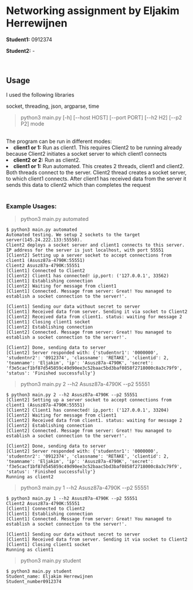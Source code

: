 <h1>Networking assignment by Eljakim Herrewijnen</h1>
<p>
<b>Student1:</b> 0912374

<b>Student2:</b> -

</p>
</br>
<h2>Usage</h2>
I used the following libraries

socket, threading, json, argparse, time

> python3 main.py [-h] [--host HOST] [--port PORT] [--h2 H2] [--p2 P2] mode

</br>
The program can be run in different modes:
<li><b>client1 or 1:</b> Run as client1. This requires Client2 to be running already because Client2 initiates a socket server to which client1 connects</li>
<li><b>client2 or 2:</b> Run as client2. </li>
<li><b>client1 or 1:</b> Run automated. This creates 2 threads, client1 and client2. Both threads connect to the server. Client2 thread creates a socket server, to which client1 connects. After client1 has received data from the server it sends this data to client2 which than completes the request</li>

</br>
<h3>Example Usages: </h3>

> python3 main.py automated

```shell
$ python3 main.py automated
Automated testing. We setup 2 sockets to the target server(145.24.222.133:55550).
Client2 deploys a socket server and client1 connects to this server.
IP address for the server is just localhost, with port 55551
[Client2] Setting up a server socket to accept connections from client1 (Asusz87a-4790K:55551)
Client2 Asusz87a-4790K:55551
[Client1] Connected to Client2
[Client2] Client1 has connected! ip,port: ('127.0.0.1', 33562)
[Client1] Establishing connection
[Client2] Waiting for message from client1
[Client1] Connected. Message from server: Great! You managed to establish a socket connection to the server!'.

[Client1] Sending our data without secret to server
[Client1] Received data from server. Sending it via socket to Client2
[Client2] Received data from client1. status: waiting for message 2
[Client1] Closing client1 socket
[Client2] Establishing connection
[Client2] Connected. Message from server: Great! You managed to establish a socket connection to the server!'.

[Client2] Done, sending data to server
[Client2] Server responded with: {'studentnr1': '0000000', 'studentnr2': '0912374', 'classname': 'RETAKE', 'clientid': 2, 'teamname': 'Eljakim', 'ip': 'Asusz87a-4790K', 'secret': 'f3e5cacf1bf87d545859c49d90ee3c52baac5bd3baf0858f2718000c8a3c79f9', 'status': 'Finished successfully'}

```

> python3 main.py 2 --h2 Asusz87a-4790K --p2 55551  

```shell
$ python3 main.py 2 --h2 Asusz87a-4790K --p2 55551  
[Client2] Setting up a server socket to accept connections from client1 (Asusz87a-4790K:55551)
[Client2] Client1 has connected! ip,port: ('127.0.0.1', 33204)
[Client2] Waiting for message from client1
[Client2] Received data from client1. status: waiting for message 2
[Client2] Establishing connection
[Client2] Connected. Message from server: Great! You managed to establish a socket connection to the server!'.

[Client2] Done, sending data to server
[Client2] Server responded with: {'studentnr1': '0000000', 'studentnr2': '0912374', 'classname': 'RETAKE', 'clientid': 2, 'teamname': 'Eljakim', 'ip': 'Asusz87a-4790K', 'secret': 'f3e5cacf1bf87d545859c49d90ee3c52baac5bd3baf0858f2718000c8a3c79f9', 'status': 'Finished successfully'}
Running as client2
```


> python3 main.py 1 --h2 Asusz87a-4790K --p2 55551  

``` shell
$ python3 main.py 1 --h2 Asusz87a-4790K --p2 55551  
Client2 Asusz87a-4790K:55551
[Client1] Connected to Client2
[Client1] Establishing connection
[Client1] Connected. Message from server: Great! You managed to establish a socket connection to the server!'.

[Client1] Sending our data without secret to server
[Client1] Received data from server. Sending it via socket to Client2
[Client1] Closing client1 socket
Running as client1
```

> python3 main.py student

```shell
$ python3 main.py student
Student_name: Eljakim Herrewijnen
Student_number0912374
```